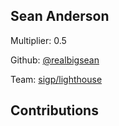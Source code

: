 
## Sean Anderson
Multiplier: 0.5

Github: [@realbigsean](https://github.com/realbigsean)

Team: [sigp/lighthouse](https://github.com/sigp/lighthouse/pulls?q=author%3Arealbigsean)

## Contributions
